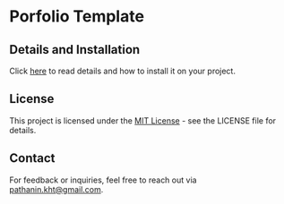 # Porfolio Template

## Details and Installation
Click [here](https://medium.com/@pathanin.kht) to read details and how to install it on your project.


## License
This project is licensed under the [MIT License](LICENSE) - see the LICENSE file for details.

## Contact
For feedback or inquiries, feel free to reach out via [pathanin.kht@gmail.com](pathanin.kht@gmail.com).

